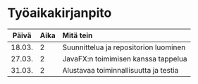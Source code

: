 # Työaikakirjanpito

| Päivä | Aika | Mitä tein |
| :----:|:-----| :-----|
| 18.03. |  2   | Suunnittelua ja repositorion luominen |
| 27.03. |  2   | JavaFX:n toimimisen kanssa tappelua   |
|31.03.  |  2   | Alustavaa toiminnallisuutta ja testia |
